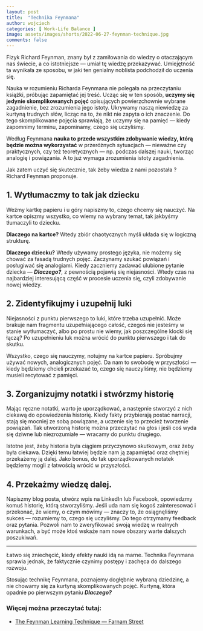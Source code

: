 ```yaml
---
layout: post
title:  "Technika Feynmana"
author: wojciech
categories: [ Work-Life Balance ]
image: assets/images/shorts/2022-06-27-feynman-technique.jpg
comments: false
---
```


Fizyk Richard Feynman, znany był z zamiłowania do wiedzy o otaczającym nas świecie, a co istotniejsze — umiał tę wiedzę
przekazywać. Umiejętność ta wynikała ze sposobu, w jaki ten genialny noblista podchodził do uczenia się.

Nauka w rozumieniu Richarda Feynmana nie polegała na przeczytaniu książki, próbując zapamiętać jej treść. Ucząc się w
ten sposób, **uczymy się jedynie skomplikowanych pojęć** opisujących powierzchownie wybrane zagadnienie, bez
zrozumienia jego istoty. Ukrywamy naszą niewiedzę za kurtyną trudnych słów, licząc na to, że nikt nie zapyta o ich
znaczenie. Do tego skomplikowane pojęcia sprawiają, że uczymy się na pamięć — kiedy zapomnimy terminu,
zapominamy, czego się uczyliśmy.

Według Feynmana **nauka to przede wszystkim zdobywanie wiedzy, którą będzie można wykorzystać** w przeróżnych sytuacjach
— nieważne czy praktycznych, czy też teoretycznych — np. podczas dalszej nauki, tworząc analogię i powiązania. A to już
wymaga zrozumienia istoty zagadnienia.

Jak zatem uczyć się skutecznie, tak żeby wiedza z nami pozostała ? Richard Feynman proponuje.

## 1. Wytłumaczmy to tak jak dziecku

Weźmy kartkę papieru i u góry napiszmy to, czego chcemy się nauczyć. Na kartce opiszmy wszystko, co wiemy na wybrany
temat, tak jakbyśmy tłumaczyli to dziecku.

**Dlaczego na kartce?** Wtedy zbiór chaotycznych myśli układa się w logiczną strukturę.

**Dlaczego dziecku?** Wtedy używamy prostego języka, nie możemy się chować
za fasadą trudnych pojęć. Zaczynamy szukać powiązań i posługiwać się analogiami. Kiedy zaczniemy zadawać ulubione
pytanie dziecka — _**Dlaczego?**_, z pewnością pojawią się niejasności. Wtedy czas na najbardziej
interesującą część w procesie uczenia się, czyli zdobywanie nowej wiedzy.

## 2. Zidentyfikujmy i uzupełnij luki

Niejasności z punktu pierwszego to luki, które trzeba uzupełnić.
Może brakuje nam fragmentu uzupełniającego całość, czegoś nie jesteśmy w stanie wytłumaczyć, albo po prostu nie wiemy,
jak poszczególne klocki się łączą? Po uzupełnieniu luk można wrócić do punktu pierwszego i tak do skutku.

Wszystko, czego się nauczymy, notujmy na kartce papieru. Spróbujmy używać nowych, analogicznych pojęć. Da nam to swobodę
w przyszłości — kiedy będziemy chcieli przekazać to, czego się nauczyliśmy, nie będziemy musieli recytować z pamięci.

## 3. Zorganizujmy notatki i stwórzmy historię

Mając ręczne notatki, warto je uporządkować, a następnie stworzyć z nich ciekawą do opowiedzenia historię. Kiedy fakty
przybierają postać narracji, stają się mocniej ze sobą powiązane, a uczenie się to przecież tworzenie powiązań. Tak
utworzoną historię można przeczytać na głos i jeśli coś wyda się dziwne lub niezrozumiałe — wracamy
do punktu drugiego.

Istotne jest, żeby historia była ciągiem przyczynowo skutkowym, oraz żeby była ciekawa. Dzięki temu łatwiej będzie nam
ją zapamiętać oraz chętniej przekażemy ją dalej. Jako bonus, do tak uporządkowanych notatek będziemy mogli z
łatwością wrócić w przyszłości.

## 4. Przekażmy wiedzę dalej.

Napiszmy blog posta, utwórz wpis na LinkedIn lub Facebook, opowiedzmy komuś historię, którą stworzyliśmy. Jeśli uda nam
się kogoś zainteresować i przekonać, że wiemy, o czym mówimy — znaczy to, że osiągnęliśmy sukces — rozumiemy to,
czego się uczyliśmy. Do tego otrzymamy feedback oraz pytania. Pozwoli nam to zweryfikować swoją wiedzę w realnych
warunkach, a być może ktoś wskaże nam nowe obszary warte dalszych poszukiwań.

***

Łatwo się zniechęcić, kiedy efekty nauki idą na marne. Technika Feynmana sprawia jednak, że faktycznie czynimy
postępy i zachęca do dalszego rozwoju.

Stosując technikę Feynmana, poznajemy dogłębnie wybraną dziedzinę, a nie chowamy się za kurtyną skomplikowanych pojęć.
Kurtyną, która opadnie po pierwszym pytaniu _**Dlaczego?**_

### Więcej można przeczytać tutaj:

- [The Feynman Learning Technique — Farnam Street](https://fs.blog/feynman-learning-technique/)





